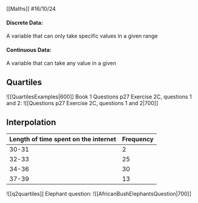 [[Maths]]
#16/10/24

#### Discrete Data:
A variable that can only take specific values in a given range
#### Continuous Data:
A variable that can take any value in a given
## Quartiles
![[QuartilesExamples|600]]
Book 1
Questions p27 Exercise 2C, questions 1 and 2: 
![[Questions p27 Exercise 2C, questions 1 and 2|700]]
## Interpolation

| Length of time spent on the internet | Frequency |
| ------------------------------------ | --------- |
| 30-31                                | 2         |
| 32-33                                | 25        |
| 34-36                                | 30        |
| 37-39                                | 13        |
![[q2quartiles]]
Elephant question:
![[AfricanBushElephantsQuestion|700]]
